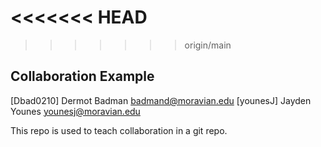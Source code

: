 <<<<<<< HEAD
=======
>>>>>>> origin/main
## Collaboration Example

[Dbad0210] Dermot Badman badmand@moravian.edu
[younesJ] Jayden Younes younesj@moravian.edu

This repo is used to teach collaboration in a git repo.

